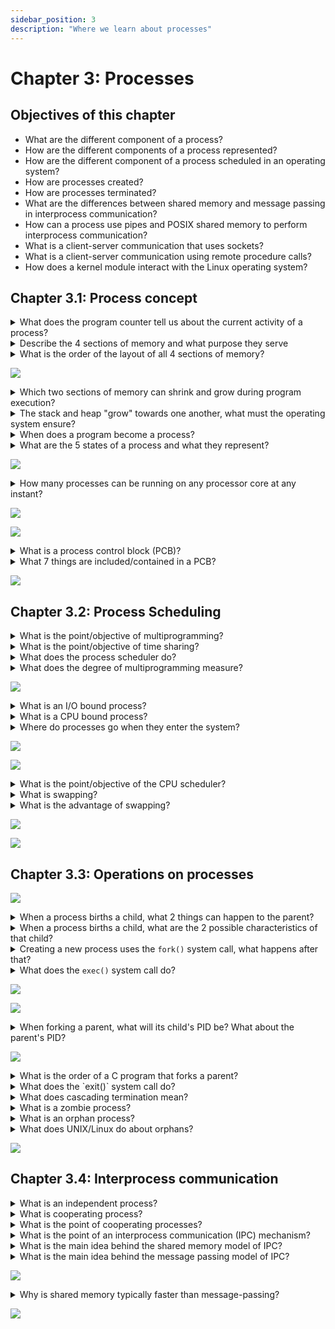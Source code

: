 ```yaml
---
sidebar_position: 3
description: "Where we learn about processes"
---
```


# Chapter 3: Processes

## Objectives of this chapter

- What are the different component of a process?
- How are the different components of a process represented?
- How are the different component of a process scheduled in an operating system?
- How are processes created?
- How are processes terminated?
- What are the differences between shared memory and message passing in interprocess communication?
- How can a process use pipes and POSIX shared memory to perform interprocess communication?
- What is a client-server communication that uses sockets?
- What is a client-server communication using remote procedure calls?
- How does a kernel module interact with the Linux operating system?

## Chapter 3.1: Process concept

<details>
    <summary>What does the program counter tell us about the current activity of a process?</summary>
    <div>The program counter is used to represent the status of the currentactivity of a process</div>
</details>

<details>
    <summary>Describe the 4 sections of memory and what purpose they serve</summary>
    <ul>
        <li>Text: where executable code lives</li>
        <li>Data: where global variables live</li>
        <li>Heap: memory allocated dynamically during runtime</li>
        <li>Stack: temp data storage for function calling (function parameters, return addresses, and local variables live here)</li>
    </ul>
</details>

<details>
    <summary>What is the order of the layout of all 4 sections of memory?</summary>
    <ol>
        <li>Stack</li>
        <li>Heap</li>
        <li>Data</li>
        <li>Text</li>
    </ol>
</details>

![](./assets/f3.1.1.png)

<details>
    <summary>Which two sections of memory can shrink and grow during program execution?</summary>
    <div>Stack and heap</div>
</details>

<details>
    <summary>The stack and heap "grow" towards one another, what must the operating system ensure?</summary>
    <div>The operating system must ensure that they don't overlap each other</div>
</details>

<details>
    <summary>When does a program become a process?</summary>
    <div>When the program's executable file is loaded into memory</div>
</details>

<details>
    <summary>What are the 5 states of a process and what they represent?</summary>
    <ul>
        <li>New: the process is being created</li>
        <li>Running: Instructions are being executed</li>
        <li>Waiting: Process is waiting for some event to occur</li>
        <li>Ready: Process is waiting to be given to a processor</li>
        <li>Terminated process is done executing</li>
    </ul>
</details>

![](./assets/memory-layout-of-a-c-program.png)

<details>
    <summary>How many processes can be running on any processor core at any instant?</summary>
    <div>Only one!</div>
</details>

![](./assets/pa3.1.1.png)

![](./assets/pa3.1.2.png)

<details>
    <summary>What is a process control block (PCB)?</summary>
    <div>It is the way each process is represented in an operating system</div>
</details>

<details>
    <summary>What 7 things are included/contained in a PCB?</summary>
    <ul>
        <li>Process state: Self-explanatory</li>
        <li>Program counter: Indicates where the next instruction for this process is</li>
        <li>CPU registers</li>
        <li>CPU-scheduling information</li>
        <li>Memory-management information</li>
        <li>Accounting information</li>
        <li>I/O status information</li>
    </ul>
</details>

![](./assets/sg3.1.png)

## Chapter 3.2: Process Scheduling

<details>
    <summary>What is the point/objective of multiprogramming?</summary>
    <div>To maximize CPU utliziation and have some process running at all times</div>
</details>

<details>
    <summary>What is the point/objective of time sharing?</summary>
    <div>To make the CPU switch among processess so frequently that you can interact with each of them while they're running</div>
</details>

<details>
    <summary>What does the process scheduler do?</summary>
    <div>It selects an available process for program execution by a core</div>
</details>

<details>
    <summary>What does the degree of multiprogramming measure?</summary>
    <div>The number of processes currently in memory</div>
</details>

![](./assets/process-representation-in-linux.png)

<details>
    <summary>What is an I/O bound process?</summary>
    <div>A process that spends most of its time doing I/O stuff</div>
</details>

<details>
    <summary>What is a CPU bound process?</summary>
    <div>A process that spends most of its time doing computations</div>
</details>

<details>
    <summary>Where do processes go when they enter the system?</summary>
    <div>The ready queue!</div>
</details>

![](./assets/f3.2.1.png)

![](./assets/f3.2.2.png)

<details>
    <summary>What is the point/objective of the CPU scheduler?</summary>
    <div>It is to select a process in the ready queue and assign it to a CPU core</div>
</details>

<details>
    <summary>What is swapping?</summary>
    <div>It is a CPU scheduling scheme where a process is swapped out of from memory to disk, then later swapped in exactly where it left off</div>
</details>

<details>
    <summary>What is the advantage of swapping?</summary>
    <div>Lower degree of multiprogramming</div>
</details>

![](./assets/pa3.2.1.png)

![](./assets/sg3.2.png)

## Chapter 3.3: Operations on processes

![](./assets/f3.3.1.png)

<details>
    <summary>When a process births a child, what 2 things can happen to the parent?</summary>
    <ul>
        <li>Parent and child have a beautiful time executing at the same time</li>
        <li>Parent sits in his couch, waiting for his kids to be done playing ball outside</li>
    </ul>
</details>

<details>
    <summary>When a process births a child, what are the 2 possible characteristics of that child?</summary>
    <ul>
        <li>The child is an exact copy of his mom, so it has the same program and data as mom</li>
        <li>The child has an entirely new program loaded into it</li>
    </ul>
</details>

<details>
    <summary>Creating a new process uses the <code>fork()</code> system call, what happens after that?</summary>
    <ol>
        <li>The address space of parent gets copied to child</li>
        <li>Both processes continue execution after <code>fork()</code></li>
    </ol>
</details>

<details>
    <summary>What does the <code>exec()</code> system call do?</summary>
    <div>It loads a binary file into memory</div>
</details>

![](./assets/f3.3.2.png)

![](./assets/f3.3.3.png)

<details>
    <summary>When forking a parent, what will its child's PID be? What about the parent's PID?</summary>
    <div>The child's PID will be == 0; The parent's will be > 0</div>
</details>

![](./assets/pa3.3.1.png)

<details>
    <summary>What is the order of a C program that forks a parent?</summary>
    ```c
    pid_t pid;
    pid = fork();

    if (pid == 0) {
        // This is the child
    }

    if (pid > 0) {
        wait(NULL);
        // This is the parent
    }

    if (pid < 0) {
        // Some error occurred
    }
    ```
</details>

<details>
    <summary>What does the `exit()` system call do?</summary>
    <div>It asks the operating system to delete the process that used it</div>
</details>

<details>
    <summary>What does cascading termination mean?</summary>
    <div>It means that if the parent dies, all of its kids must die with it (so sad)</div>
</details>

<details>
    <summary>What is a zombie process?</summary>
    <div>A child who has passed away, and whose parent did not call `wait()`</div>
</details>

<details>
    <summary>What is an orphan process?</summary>
    <div>A child whose parent passed away before the child terminated (so sad)</div>
</details>

<details>
    <summary>What does UNIX/Linux do about orphans?</summary>
    <div>They make `systemd` the new parnet (so happy)</div>
</details>

![](./assets/sg3.3.png)

## Chapter 3.4: Interprocess communication

<details>
    <summary>What is an independent process?</summary>
    <div>This is a characteristic of processes that execute concurrently. This is a process that does not share data with any other processes executing in the system</div>
</details>

<details>
    <summary>What is cooperating process?</summary>
    <div>This is a characteristic of processes that execute concurrently. This is a process who affects, or is affected by, other processes executing in the system</div>
</details>

<details>
    <summary>What is the point of cooperating processes?</summary>
    <div>They allow you to:</div>
    <ul>
        <li>Speed up computational processes by divide and conquering!</li>
        <li>Share information between different processes</li>
        <li>Divide functions into separate processes or threads to increase modularioty</li>
    </ul>
</details>

<details>
    <summary>What is the point of an interprocess communication (IPC) mechanism?</summary>
    <div>To allow cooperating process to exchange data</div>
</details>

<details>
    <summary>What is the main idea behind the shared memory model of IPC?</summary>
    <div>The main idea is that cooperating processes share a section of memory</div>
</details>

<details>
    <summary>What is the main idea behind the message passing model of IPC?</summary>
    <div>The main idea is that each cooperating process communicates with the process that it's cooperatin with. In other words, it's like a tunnel exists between only those processes that need to talk to one another/</div>
</details>

![](./assets/f3.4.1.png)

<details>
    <summary>Why is shared memory typically faster than message-passing?</summary>
    <div>Because message passing is usually implemented thru system calls</div>
</details>

![](./assets/sg3.4.png)
